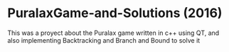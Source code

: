 # PuralaxGame-and-Solutions (2016)
This was a proyect about the Puralax game written in c++ using QT, and also implementing Backtracking and Branch and Bound to solve it 
